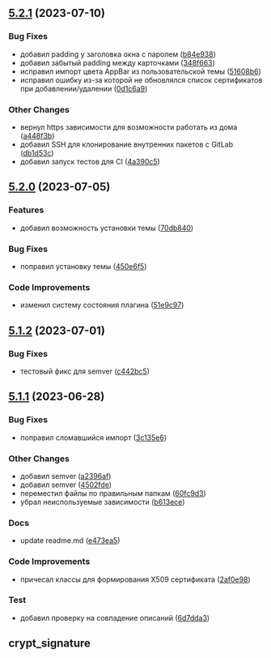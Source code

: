 ## [5.2.1](https://ntp-gitlab.krista.ru/mobile/utils/crypt_signature/compare/v5.2.0...v5.2.1) (2023-07-10)


### Bug Fixes

* добавил padding у заголовка окна с паролем ([b84e938](https://ntp-gitlab.krista.ru/mobile/utils/crypt_signature/commit/b84e93816a4079a34fa940a2c6d371bfec4b0607))
* добавил забытый padding между карточками ([348f663](https://ntp-gitlab.krista.ru/mobile/utils/crypt_signature/commit/348f6631cfb46b1de22287e57bd4f3291dba0d88))
* исправил импорт цвета AppBar из пользовательской темы ([51608b6](https://ntp-gitlab.krista.ru/mobile/utils/crypt_signature/commit/51608b6edd9d2e691f540880e478a4598f36c108))
* исправил ошибку из-за которой не обновлялся список сертификатов при добавлении/удалении ([0d1c6a9](https://ntp-gitlab.krista.ru/mobile/utils/crypt_signature/commit/0d1c6a9eb81eda70e16832ca593bbb5da9644063))


### Other Changes

* вернул https зависимости для возможности работать из дома ([a448f3b](https://ntp-gitlab.krista.ru/mobile/utils/crypt_signature/commit/a448f3b34be7f9aa89a9427379d1c3280402d1d4))
* добавил SSH для клонирование внутренних пакетов с GitLab ([db1d53c](https://ntp-gitlab.krista.ru/mobile/utils/crypt_signature/commit/db1d53c1aa3ca3397d41085d92d93dac492b7b47))
* добавил запуск тестов для CI ([4a390c5](https://ntp-gitlab.krista.ru/mobile/utils/crypt_signature/commit/4a390c503ac79608607d75d63a2969f9b801046c))

## [5.2.0](https://ntp-gitlab.krista.ru/mobile/utils/crypt_signature/compare/v5.1.2...v5.2.0) (2023-07-05)


### Features

* добавил возможность установки темы ([70db840](https://ntp-gitlab.krista.ru/mobile/utils/crypt_signature/commit/70db8401b0bc8e7925153fe3a1c3e8e974634d0f))


### Bug Fixes

* поправил установку темы ([450e6f5](https://ntp-gitlab.krista.ru/mobile/utils/crypt_signature/commit/450e6f52d670760070365824fe860ae2b5871e9b))


### Code Improvements

* изменил систему состояния плагина ([51e9c97](https://ntp-gitlab.krista.ru/mobile/utils/crypt_signature/commit/51e9c977c10b235f948a91e087bbdcaa82e8960d))

## [5.1.2](https://ntp-gitlab.krista.ru/mobile/utils/crypt_signature/compare/v5.1.1...v5.1.2) (2023-07-01)


### Bug Fixes

* тестовый фикс для semver ([c442bc5](https://ntp-gitlab.krista.ru/mobile/utils/crypt_signature/commit/c442bc553b1ccfe06d2e921ca2a6d5e56d95286a))

## [5.1.1](https://ntp-gitlab.krista.ru/mobile/utils/crypt_signature/compare/v5.1.0...v5.1.1) (2023-06-28)


### Bug Fixes

* поправил сломавшийся импорт ([3c135e6](https://ntp-gitlab.krista.ru/mobile/utils/crypt_signature/commit/3c135e6f149f41ea8de3aa9017cd01ea9b904a14))


### Other Changes

* добавил semver ([a2396af](https://ntp-gitlab.krista.ru/mobile/utils/crypt_signature/commit/a2396afb924f5e632e4d51dc8b942bb9db2d09d2))
* добавил semver ([4502fde](https://ntp-gitlab.krista.ru/mobile/utils/crypt_signature/commit/4502fdeaaa09f5d83cec274310ec7a88c8aeab1f))
* переместил файлы по правильным папкам ([60fc9d3](https://ntp-gitlab.krista.ru/mobile/utils/crypt_signature/commit/60fc9d3293a5f2b96c9571f36ffbc5911a2f7fb0))
* убрал неиспользуемые зависимости ([b613ece](https://ntp-gitlab.krista.ru/mobile/utils/crypt_signature/commit/b613ece234e58e841a01138278d794cfbd68687a))


### Docs

* update readme.md ([e473ea5](https://ntp-gitlab.krista.ru/mobile/utils/crypt_signature/commit/e473ea511632db62f752673b9ea55011b47f93e2))


### Code Improvements

* причесал классы для формирования X509 сертификата ([2af0e98](https://ntp-gitlab.krista.ru/mobile/utils/crypt_signature/commit/2af0e9812ad93ebc9e76a3d172e8e7b886118990))


### Test

* добавил проверку на совпадение описаний ([6d7dda3](https://ntp-gitlab.krista.ru/mobile/utils/crypt_signature/commit/6d7dda39f149d462f1927d6228279fb97424fd20))

## crypt_signature
